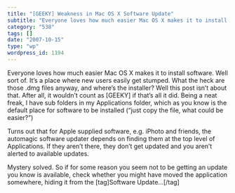 ```yaml
---
title: "[GEEKY] Weakness in Mac OS X Software Update"
subtitle: "Everyone loves how much easier Mac OS X makes it to install software. Well sort of. It’s a place whe..."
category: "538"
tags: []
date: "2007-10-15"
type: "wp"
wordpress_id: 1194
---
```

Everyone loves how much easier Mac OS X makes it to install software. Well sort of. It’s a place where new users easily get stumped. What the heck are those .dmg files anyway, and where’s the installer? Well this post isn’t about that. After all, it wouldn’t count as [GEEKY] if that’s all it did.
Being a neat freak, I have sub folders in my Applications folder, which as you know is the default place for software to be installed (“just copy the file, what could be easier?”)

Turns out that for Apple supplied software, e.g. iPhoto and friends, the automagic software updater depends on finding them at the top level of Applications. If they aren’t there, they don’t get updated and you aren’t alerted to available updates.

Mystery solved. So if for some reason you seem not to be getting an update you know is available, check whether you might have moved the application somewhere, hiding it from the [tag]Software Update…[/tag]